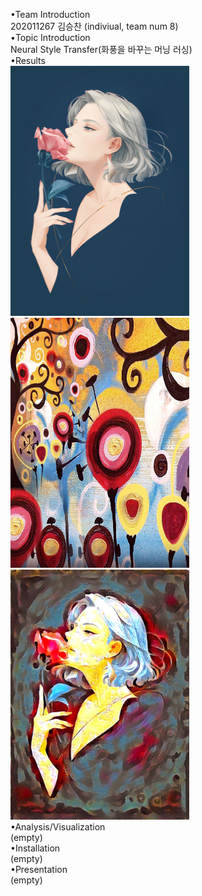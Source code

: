 •Team Introduction<br>
202011267 김승찬 (indiviual, team num 8)<br>
•Topic Introduction<br>
Neural Style Transfer(화풍을 바꾸는 머닝 러싱)<br>
•Results<br>
<img src="/output/combined_a01_candy height 50~1200/a01.jpg"  width="286" height="400">
<img src="/output/combined_a01_candy height 50~1200/candy.jpg"  width="286" height="400">
<img src="/output/combined_a01_candy height 50~1200/a01_candy_o_lbfgs_i_content_h_1200_m_vgg19_cw_100000.0_sw_30000.0_tv_1.0.jpg"  width="286" height="400">
<br>
•Analysis/Visualization<br>
(empty)<br>
•Installation<br>
(empty)<br>
•Presentation<br>
(empty)<br>

